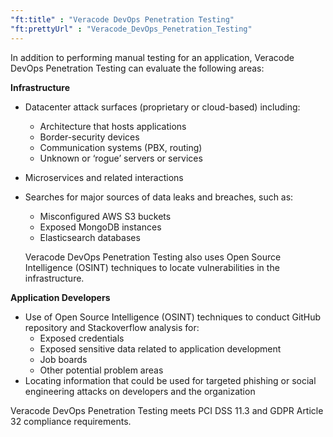 ```yaml
---
"ft:title" : "Veracode DevOps Penetration Testing"
"ft:prettyUrl" : "Veracode_DevOps_Penetration_Testing"
---
```

In addition to performing manual testing for an application, Veracode DevOps Penetration Testing can evaluate the following areas:

**Infrastructure**

-  Datacenter attack surfaces (proprietary or cloud-based) including:
    - Architecture that hosts applications
    - Border-security devices
    - Communication systems (PBX, routing)
    - Unknown or ‘rogue’ servers or services
-   Microservices and related interactions
-   Searches for major sources of data leaks and breaches, such as:
    -   Misconfigured AWS S3 buckets
    -   Exposed MongoDB instances
    -   Elasticsearch databases
    
    Veracode DevOps Penetration Testing also uses Open Source Intelligence \(OSINT\) techniques to locate vulnerabilities in the infrastructure.

**Application Developers**

-   Use of Open Source Intelligence \(OSINT\) techniques to conduct GitHub repository and Stackoverflow analysis for:
    -   Exposed credentials
    -   Exposed sensitive data related to application development
    -   Job boards
    -   Other potential problem areas
-   Locating information that could be used for targeted phishing or social engineering attacks on developers and the organization

Veracode DevOps Penetration Testing meets PCI DSS 11.3 and GDPR Article 32 compliance requirements.
